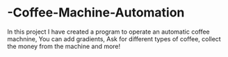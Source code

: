 # -Coffee-Machine-Automation
In this project I have created a program to operate an automatic coffee machnine, You can add gradients, Ask for different types of coffee, collect the money from the machine and more!
